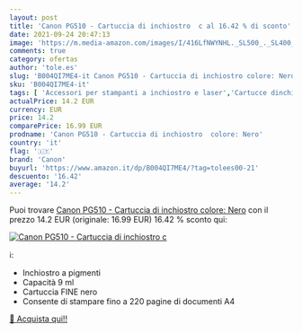 ```yaml
---
layout: post
title: 'Canon PG510 - Cartuccia di inchiostro  c al 16.42 % di sconto'
date: 2021-09-24 20:47:13
image: 'https://m.media-amazon.com/images/I/416LfNWYNHL._SL500_._SL400_.jpg'
comments: true
category: ofertas
author: 'tole.es'
slug: 'B004QI7ME4-it Canon PG510 - Cartuccia di inchiostro colore: Nero'
sku: 'B004QI7ME4-it'
tags: [ 'Accessori per stampanti a inchiostro e laser','Cartucce dinchiostro','Informatica','Stampanti e accessori','canon', ]
actualPrice: 14.2 EUR
currency: EUR
price: 14.2
comparePrice: 16.99 EUR
prodname: 'Canon PG510 - Cartuccia di inchiostro  colore: Nero'
country: 'it'
flag: '🇮🇹'
brand: 'Canon'
buyurl: 'https://www.amazon.it/dp/B004QI7ME4/?tag=tolees00-21'
descuento: '16.42'
average: '14.2'
---
```


Puoi trovare [Canon PG510 - Cartuccia di inchiostro  colore: Nero](https://www.amazon.it/dp/B004QI7ME4/?tag=tolees00-21) con il prezzo 14.2 EUR (originale: 16.99 EUR) 16.42 % sconto qui:

[![Canon PG510 - Cartuccia di inchiostro  c](https://m.media-amazon.com/images/I/416LfNWYNHL._SL500_._SL400_.jpg)](https://www.amazon.it/dp/B004QI7ME4/?tag=tolees00-21)

ℹ️:

- Inchiostro a pigmenti
- Capacità 9 ml
- Cartuccia FINE nero
- Consente di stampare fino a 220 pagine di documenti A4

[🛒 Acquista qui!!](https://www.amazon.it/dp/B004QI7ME4/?tag=tolees00-21)
